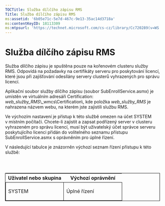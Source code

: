 ```yaml
---
TOCTitle: Služba dílčího zápisu RMS
Title: Služba dílčího zápisu RMS
ms:assetid: '6b05e71c-5e7d-467c-9e13-35ac14d3718a'
ms:contentKeyID: 18113309
ms:mtpsurl: 'https://technet.microsoft.com/cs-cz/library/Cc720289(v=WS.10)'
---
```


Služba dílčího zápisu RMS
=========================

Služba dílčího zápisu je spuštěna pouze na kořenovém clusteru služby RMS. Odpovídá na požadavky na certifikáty serveru pro poskytování licencí, které jsou při zajišťování odesílány servery clusterů vyhrazených pro správu licencí.

Aplikační soubor služby dílčího zápisu (soubor SubEnrollService.asmx) je umístěn ve virtuálním adresáři Certification: *web\_služby\_RMS*\\\_wmcs\\Certification\\, kde položka *web\_služby\_RMS* je nahrazena názvem webu, na kterém jste zajistili službu RMS.

Ve výchozím nastavení je přístup k této službě omezen na účet SYSTEM v místním počítači. Chcete-li zajistit a zapsat podřízený server v clusteru vyhrazeném pro správu licencí, musí být uživatelský účet správce serveru poskytujícího licenci přidán do volitelného seznamu přístupu SubEnrollService.asmx s oprávněním pro úplné řízení.

V následující tabulce je znázorněn výchozí seznam řízení přístupu k této službě:

###  

<p> </p>
<table style="border:1px solid black;">
<colgroup>
<col width="50%" />
<col width="50%" />
</colgroup>
<thead>
<tr class="header">
<th>Uživatel nebo skupina</th>
<th>Výchozí oprávnění</th>
</tr>
</thead>
<tbody>
<tr class="odd">
<td style="border:1px solid black;"><p>SYSTEM</p></td>
<td style="border:1px solid black;"><p>Úplné řízení</p></td>
</tr>  
</tbody>  
</table>
